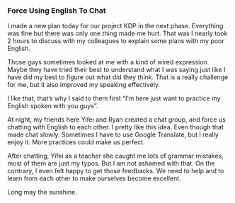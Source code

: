 ### Force Using English To Chat
I made a new plan today for our project KDP in the next phase. Everything was fine but there was only one thing made me hurt. That was I nearly took 2 hours to discuss with my colleagues to explain some plans with my poor English.

Those guys sometimes looked at me with a kind of wired expression. Maybe they have tried their best to understand what I was saying just like I have did my best to figure out what did they think. That is a really challenge for me, but it also improved my speaking effectively.

I like that, that’s why I said to them first “I’m here just want to practice my English spoken with you guys”.

At night, my friends here Yifei and Ryan created a chat group, and force us chatting with English to each other. I pretty like this idea. Even though that made chat slowly. Sometimes I have to use Google Translate, but I really enjoy it. More practices could make us perfect.

After chatting, Yifei as a teacher she caught me lots of grammar mistakes, most of them are just my typos. But I am not ashamed with that. On the contrary, I even felt happy to get those feedbacks. We need to help and to learn from each other to make ourselves become excellent.

Long may the sunshine.
